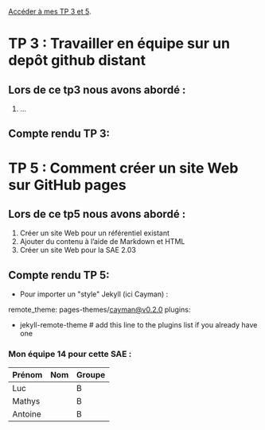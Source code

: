 [Accéder à mes TP 3 et 5](https://github.com/ydroo/tp3).

# TP 3 : Travailler en équipe sur un depôt github distant

## Lors de ce tp3 nous avons abordé : 

1.  ...

## Compte rendu TP 3:


# TP 5 : Comment créer un site Web sur GitHub pages

## Lors de ce tp5 nous avons abordé : 

1.  Créer un site Web pour un référentiel existant
2.  Ajouter du contenu à l’aide de Markdown et HTML
3.  Créer un site Web pour la SAE 2.03

## Compte rendu TP 5:

* Pour importer un "style" Jekyll (ici Cayman) :

remote_theme: pages-themes/cayman@v0.2.0
plugins:
- jekyll-remote-theme # add this line to the plugins list if you already have one

### Mon équipe 14 pour cette SAE :

| Prénom       | Nom               | Groupe |
|:-------------|:------------------|:-------|
| Luc      |          | B      |
| Mathys       |            | B      |
| Antoine       |                 | B      |
